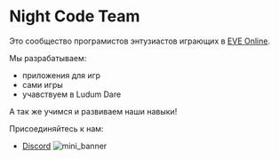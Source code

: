 # Night Code Team

Это сообщество програмистов энтузиастов играющих в [EVE Online](https://www.eveonline.com/ru).

Мы разрабатываем:
- приложения для игр
- сами игры
- учавствуем в Ludum Dare

А так же учимся и развиваем наши навыки!

Присоединяйтесь к нам:
- [Discord](http://discord.gg/FsAWsyUS3E)
![mini_banner](https://github.com/NightCodeTeam/.github/assets/89302161/d179c905-2a4e-4357-a868-5f87f1982cf6)
